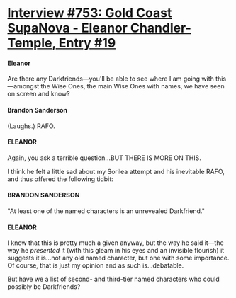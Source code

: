 # [Interview #753: Gold Coast SupaNova - Eleanor Chandler-Temple, Entry #19](https://www.theoryland.com/intvmain.php?i=753#19)

#### Eleanor

Are there any Darkfriends—you'll be able to see where I am going with this—amongst the Wise Ones, the main Wise Ones with names, we have seen on screen and know?

#### Brandon Sanderson

(Laughs.) RAFO.

#### ELEANOR

Again, you ask a terrible question...BUT THERE IS MORE ON THIS.

I think he felt a little sad about my Sorilea attempt and his inevitable RAFO, and thus offered the following tidbit:

#### BRANDON SANDERSON

"At least one of the named characters is an unrevealed Darkfriend."

#### ELEANOR

I know that this is pretty much a given anyway, but the way he said it—the way he
*presented*
it (with this gleam in his eyes and an invisible flourish) it suggests it is...not any old named character, but one with some importance. Of course, that is just my opinion and as such is...debatable.

But have we a list of second- and third-tier named characters who could possibly be Darkfriends?

